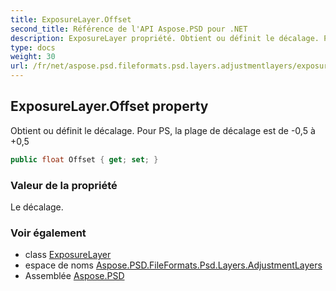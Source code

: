 ```yaml
---
title: ExposureLayer.Offset
second_title: Référence de l'API Aspose.PSD pour .NET
description: ExposureLayer propriété. Obtient ou définit le décalage. Pour PS la plage de décalage est de 05 à 05
type: docs
weight: 30
url: /fr/net/aspose.psd.fileformats.psd.layers.adjustmentlayers/exposurelayer/offset/
---
```

## ExposureLayer.Offset property

Obtient ou définit le décalage. Pour PS, la plage de décalage est de -0,5 à +0,5

```csharp
public float Offset { get; set; }
```

### Valeur de la propriété

Le décalage.

### Voir également

* class [ExposureLayer](../)
* espace de noms [Aspose.PSD.FileFormats.Psd.Layers.AdjustmentLayers](../../exposurelayer/)
* Assemblée [Aspose.PSD](../../../)


